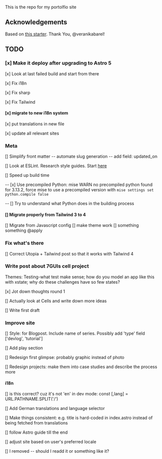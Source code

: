 This is the repo for my portolfio site

## Acknowledgements

Based on [this starter](https://github.com/veranikabarel/astro-portfolio). Thank You, @veranikabarel!

## TODO

### [x] Make it deploy after upgrading to Astro 5

[x] Look at last failed build and start from there

[x] Fix i18n

[x] Fix sharp

[x] Fix Tailwind

#### [x] migrate to new i18n system

[x] put translations in new file

[x] update all relevant sites

### Meta

[] Simplify front matter -- automate slug generation -- add field: updated_on

[] Look at ESLint. Research style guides. Start [here](<[url](https://www.youtube.com/watch?v=Cd-gBxzcsdA)>)

[] Speed up build time

-- [x] Use precompiled Python: mise WARN no precompiled python found for 3.13.2, force mise to use a precompiled version with `mise settings set python.compile false`

-- [] Try to understand what Python does in the building process

#### [] Migrate properly from Tailwind 3 to 4

[] Migrate from Javascript config
[] make theme work
[] something something @apply

### Fix what's there

[] Correct Utopia + Tailwind post so that it works with Tailwind 4

### Write post about 7GUIs cell project

Themes: Testing-what test make sense; how do you model an app like this with xstate; why do these challenges have so few states?

[x] Jot down thoughts round 1

[] Actually look at Cells and write down more ideas

[] Write first draft

### Improve site

[] Style: <Card> for Blogpost. Include name of series. Possibly add 'type' field ['devlog', 'tutorial']

[] Add play section

[] Redesign first glimpse: probably graphic instead of photo

[] Redesign projects: make them into case studies and describe the process more

#### i18n

[] is this correct? cuz it's not 'en' in dev mode: const [,lang] = URL.PATHNAME.SPLIT('/')

[] Add German translations and language selector

[] Make things consistent: e.g. title is hard-coded in index.astro instead of being fetched from translations

[] follow Astro guide till the end

[] adjust site based on user's preferred locale

[] I removed <HeadHrefLangs /> -- should I readd it or something like it?
